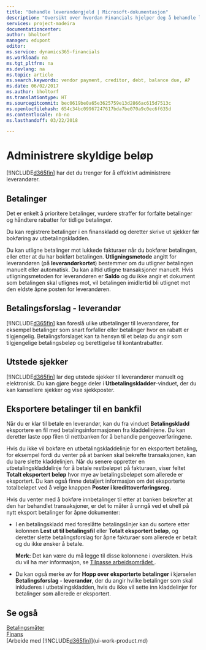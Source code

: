 ```yaml
---
title: "Behandle leverandørgjeld | Microsoft-dokumentasjon"
description: "Oversikt over hvordan Financials hjelper deg å behandle leverandørgjeld, inkludert leverandørbetalinger, kreditorer, gjeld og forfalt saldo."
services: project-madeira
documentationcenter: 
author: bholtorf
manager: edupont
editor: 
ms.service: dynamics365-financials
ms.workload: na
ms.tgt_pltfrm: na
ms.devlang: na
ms.topic: article
ms.search.keywords: vendor payment, creditor, debt, balance due, AP
ms.date: 06/02/2017
ms.author: bholtorf
ms.translationtype: HT
ms.sourcegitcommit: bec0619be0a65e3625759e13d2866ac615d7513c
ms.openlocfilehash: 654c34bc09967247617bda7be070a9c0ec6f635d
ms.contentlocale: nb-no
ms.lasthandoff: 03/22/2018

---
```

# <a name="managing-payables"></a>Administrere skyldige beløp
[!INCLUDE[d365fin](includes/d365fin_md.md)] har det du trenger for å effektivt administrere leverandører.  

## <a name="payments"></a>Betalinger
Det er enkelt å prioritere betalinger, vurdere straffer for forfalte betalinger og håndtere rabatter for tidlige betalinger.

Du kan registrere betalinger i en finanskladd og deretter skrive ut sjekker før bokføring av utbetalingskladden.

Du kan utligne betalinger mot lukkede fakturaer når du bokfører betalingen, eller etter at du har bokført betalingen. **Utligningsmetode** angitt for leverandøren (på **leverandørkortet**) bestemmer om du utligner betalingen manuelt eller automatisk. Du kan alltid utligne transaksjoner manuelt. Hvis utligningsmetoden for leverandøren er **Saldo** og du ikke angir et dokument som betalingen skal utlignes mot, vil betalingen imidlertid bli utlignet mot den eldste åpne posten for leverandøren.

## <a name="suggest-vendor-payments"></a>Betalingsforslag - leverandør
[!INCLUDE[d365fin](includes/d365fin_md.md)] kan foreslå ulike utbetalinger til leverandører, for eksempel betalinger som snart forfaller eller betalinger hvor en rabatt er tilgjengelig. Betalingsforslaget kan ta hensyn til et beløp du angir som tilgjengelige betalingsbeløp og berettigelse til kontantrabatter.

## <a name="issue-checks"></a>Utstede sjekker
[!INCLUDE[d365fin](includes/d365fin_md.md)] lar deg utstede sjekker til leverandører manuelt og elektronisk. Du kan gjøre begge deler i **Utbetalingskladder**-vinduet, der du kan kansellere sjekker og vise sjekkposter.

## <a name="export-payments-to-a-bank-file"></a>Eksportere betalinger til en bankfil
Når du er klar til betale en leverandør, kan du fra vinduet **Betalingskladd** eksportere en fil med betalingsinformasjonen fra kladdelinjene. Du kan deretter laste opp filen til nettbanken for å behandle pengeoverføringene.

Hvis du ikke vil bokføre en utbetalingskladdelinje for en eksportert betaling, for eksempel fordi du venter på at banken skal bekrefte transaksjonen, kan du bare slette kladdelinjen. Når du senere oppretter en utbetalingskladdelinje for å betale restbeløpet på fakturaen, viser feltet **Totalt eksportert beløp** hvor mye av betalingsbeløpet som allerede er eksportert. Du kan også finne detaljert informasjon om det eksporterte totalbeløpet ved å velge knappen **Poster i kredittoverføringsreg.**

Hvis du venter med å bokføre innbetalinger til etter at banken bekrefter at den har behandlet transaksjoner, er det to måter å unngå ved et uhell på nytt eksport betalinger for åpne dokumenter:  

* I en betalingskladd med foreslåtte betalingslinjer kan du sortere etter kolonnen **Lest ut til betalingsfil** eller **Totalt eksportert beløp**, og deretter slette betalingsforslag for åpne fakturaer som allerede er betalt og du ikke ønsker å betale.

    **Merk:** Det kan være du må legge til disse kolonnene i oversikten. Hvis du vil ha mer informasjon, se [Tilpasse arbeidsområdet ](ui-personalization-user.md).  
* Du kan også merke av for **Hopp over eksporterte betalinger** i kjørselen **Betalingsforslag - leverandør**, der du angir hvilke betalinger som skal inkluderes i utbetalingskladden, hvis du ikke vil sette inn kladdelinjer for betalinger som allerede er eksportert.

## <a name="see-also"></a>Se også
[Betalingsmåter](finance-payment-methods.md)  
[Finans](finance.md)  
[Arbeide med [!INCLUDE[d365fin](includes/d365fin_md.md)]](ui-work-product.md)

